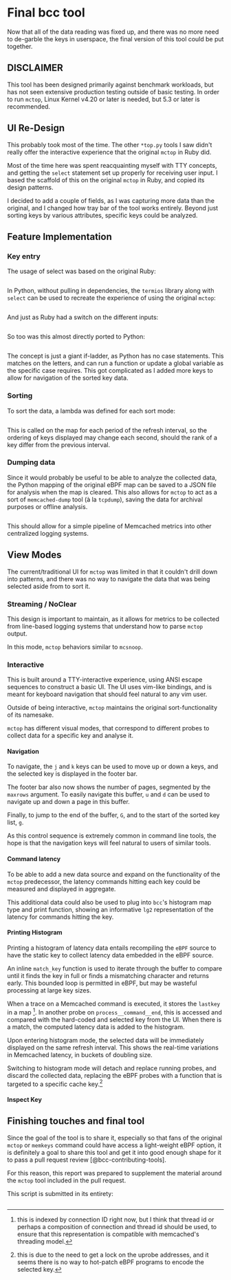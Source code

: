 # Final bcc tool

Now that all of the data reading was fixed up, and there was no more need to
de-garble the keys in userspace, the final version of this tool could be
put together.

## DISCLAIMER

This tool has been designed primarily against benchmark workloads, but has not
seen extensive production testing outside of basic testing. In order to run
`mctop`, Linux Kernel v4.20 or later is needed, but 5.3 or later is
recommended.

## UI Re-Design

This probably took most of the time. The other `*top.py` tools I saw didn't
really offer the interactive experience that the original `mctop` in Ruby did.

Most of the time here was spent reacquainting myself with TTY concepts, and
getting the `select` statement set up properly for receiving user input. I
based the scaffold of this on the original `mctop` in Ruby, and copied its
design patterns.

I decided to add a couple of fields, as I was capturing more data than the
original, and I changed how tray bar of the tool works entirely. Beyond just
sorting keys by various attributes, specific keys could be analyzed.

## Feature Implementation

### Key entry

The usage of select was based on the original Ruby:

```{.ruby include=src/mctop/lib/ui.rb startLine=152 endLine=169}
```

In Python, without pulling in dependencies, the `termios` library  along with
`select` can be used to recreate the experience of using the original `mctop`:

```{.python include=src/bcc/tools/mctop.py  startLine=166 endLine=171}
```

And just as Ruby had a switch on the different inputs:

```{.ruby include=src/mctop/bin/mctop startLine=36 endLine=62}
```

So too was this almost directly ported to Python:

```{.python include=src/bcc/tools/mctop.py  startLine=172 endLine=194}
```

The concept is just a giant if-ladder, as Python has no case statements. This
matches on the letters, and can run a function or update a global variable as
the specific case requires. This got complicated as I added more keys to allow
for navigation of the sorted key data.

### Sorting

To sort the data, a lambda was defined for each sort mode:

```{.python include=src/bcc/tools/mctop.py  startLine=144 endLine=163}
```

This is called on the map for each period of the refresh interval, so the
ordering of keys displayed may change each second, should the rank of a key
differ from the previous interval.

### Dumping data

Since it would probably be useful to be able to analyze the collected data,
the Python mapping of the original eBPF map can be saved to a JSON file for
analysis when the map is cleared. This also allows for `mctop` to act as a sort
of `memcached-dump` tool (à la `tcpdump`), saving the data for archival purposes
or offline analysis.

```{.python include=src/bcc/tools/mctop.py  startLine=196 endLine=206}
```

This should allow for a simple pipeline of Memcached metrics into other
centralized logging systems.

## View Modes

The current/traditional UI for `mctop` was limited in that it couldn't drill
down into patterns, and there was no way to navigate the data that was being
selected aside from to sort it.

### Streaming / NoClear

This design is important to maintain, as it allows for metrics to be collected
from line-based logging systems that understand how to parse `mctop` output.

In this mode, `mctop` behaviors similar to `mcsnoop`.

### Interactive

This is built around a TTY-interactive experience, using ANSI escape
sequences to construct a basic UI. The UI uses vim-like bindings, and is meant
for keyboard navigation that should feel natural to any vim user.

Outside of being interactive, `mctop` maintains the original sort-functionality
of its namesake.

`mctop` has different visual modes, that correspond to different probes to
collect data for a specific key and analyse it.

#### Navigation

To navigate, the `j` and `k` keys can be used to move up or down a keys, and
the selected key is displayed in the footer bar.

The footer bar also now shows the number of pages, segmented by the `maxrows`
argument. To easily navigate this buffer, `u` and `d` can be used to navigate
up and down a page in this buffer.

Finally, to jump to the end of the buffer, `G`, and to the start of the sorted
 key list, `g`. 

As this control sequence is extremely common in command line tools, the hope is
that the navigation keys will feel natural to users of similar tools.

#### Command latency

To be able to add a new data source and expand on the functionality of the
`mctop` predecessor, the latency commands hitting each key could be measured
and displayed in aggregate.

This additional data could also be used to plug into `bcc`'s histogram map type
and print function, showing an informative `lg2` representation of the latency
for commands hitting the key.

#### Printing Histogram

Printing a histogram of latency data entails recompiling the `eBPF` source to
have the static key to collect latency data embedded in the eBPF source.

An inline `match_key` function is used to iterate through the buffer to compare
until it finds the key in full or finds a mismatching character and returns
early. This bounded loop is permitted in eBPF, but may be wasteful processing
at large key sizes.

When a trace on a Memcached command is executed, it stores the `lastkey` in a
map [^12]. In another probe on `process__command__end`, this is accessed and
compared with the hard-coded and selected key from the UI. When there is a
match, the computed latency data is added to the histogram.

Upon entering histogram mode, the selected data will be immediately
displayed on the same refresh interval. This shows the real-time
variations in Memcached latency, in buckets of doubling size.

Switching to histogram mode will detach and replace running probes, and discard
the collected data, replacing the eBPF probes with a function that is targeted
to a specific cache key.[^13]

#### Inspect Key

## Finishing touches and final tool

Since the goal of the tool is to share it, especially so that fans of the
original `mctop` or `memkeys` command could have access a light-weight eBPF
option, it is definitely a goal to share this tool and get it into good enough
shape for it to pass a pull request review [@bcc-contributing-tools].

For this reason, this report was prepared to supplement the material around the
`mctop` tool included in the pull request.

This script is submitted in its entirety:

```{.python include=src/bcc/tools/mctop.py}
```

[^12]: this is indexed by connection ID right now, but I think that thread id
       or perhaps a composition of connection and thread id should be used, to
       ensure that this representation is compatible with memcached's threading
       model.
[^13]: this is due to the need to get a lock on the uprobe addresses, and it
       seems there is no way to hot-patch eBPF programs to encode the selected
       key.
